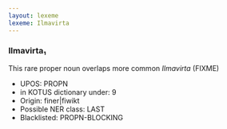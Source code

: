 ```yaml
---
layout: lexeme
lexeme: Ilmavirta
---
```


###  Ilmavirta₁

This rare proper noun overlaps more common *Ilmavirta* (FIXME)
* UPOS:  PROPN
* in KOTUS dictionary under:  9
* Origin:  finer|fiwikt
* Possible NER class:  LAST
* Blacklisted:  PROPN-BLOCKING

